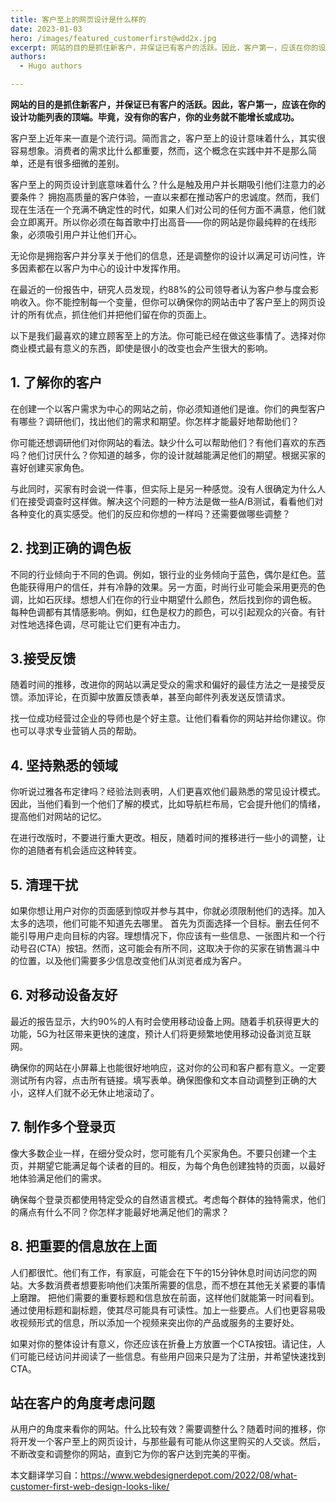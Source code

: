 ```yaml
---
title: 客户至上的网页设计是什么样的
date: 2023-01-03
hero: /images/featured_customerfirst@wdd2x.jpg
excerpt: 网站的目的是抓住新客户，并保证已有客户的活跃。因此，客户第一，应该在你的设计功能列表的顶端。毕竟，没有你的客户，你的业务就不能增长或成功。
authors:
  - Hugo authors

---
```

**网站的目的是抓住新客户，并保证已有客户的活跃。因此，客户第一，应该在你的设计功能列表的顶端。毕竟，没有你的客户，你的业务就不能增长或成功。**

客户至上近年来一直是个流行词。简而言之，客户至上的设计意味着什么，其实很容易想象。消费者的需求比什么都重要，然而，这个概念在实践中并不是那么简单，还是有很多细微的差别。

客户至上的网页设计到底意味着什么？什么是触及用户并长期吸引他们注意力的必要条件？
拥抱高质量的客户体验，一直以来都在推动客户的忠诚度。然而，我们现在生活在一个充满不确定性的时代，如果人们对公司的任何方面不满意，他们就会立即离开。所以你必须在每首歌中打出高音——你的网站是你最纯粹的在线形象，必须吸引用户并让他们开心。

无论你是拥抱客户并分享关于他们的信息，还是调整你的设计以满足可访问性，许多因素都在以客户为中心的设计中发挥作用。

在最近的一份报告中，研究人员发现，约88%的公司领导者认为客户参与度会影响收入。你不能控制每一个变量，但你可以确保你的网站击中了客户至上的网页设计的所有优点，抓住他们并把他们留在你的页面上。

以下是我们最喜欢的建立顾客至上的方法。你可能已经在做这些事情了。选择对你商业模式最有意义的东西，即使是很小的改变也会产生很大的影响。

## 1. 了解你的客户
在创建一个以客户需求为中心的网站之前，你必须知道他们是谁。你们的典型客户有哪些？调研他们，找出他们的需求和期望。你怎样才能最好地帮助他们？

你可能还想调研他们对你网站的看法。缺少什么可以帮助他们？有他们喜欢的东西吗？他们讨厌什么？你知道的越多，你的设计就越能满足他们的期望。根据买家的喜好创建买家角色。

与此同时，买家有时会说一件事，但实际上是另一种感觉。没有人很确定为什么人们在接受调查时这样做。解决这个问题的一种方法是做一些A/B测试，看看他们对各种变化的真实感受。他们的反应和你想的一样吗？还需要做哪些调整？

## 2. 找到正确的调色板
不同的行业倾向于不同的色调。例如，银行业的业务倾向于蓝色，偶尔是红色。蓝色能获得用户的信任，并有冷静的效果。另一方面，时尚行业可能会采用更亮的色调，比如石灰绿。想想人们在你的行业中期望什么颜色，然后找到你的调色板。
每种色调都有其情感影响。例如，红色是权力的颜色，可以引起观众的兴奋。有针对性地选择色调，尽可能让它们更有冲击力。

## 3.接受反馈
随着时间的推移，改进你的网站以满足受众的需求和偏好的最佳方法之一是接受反馈。添加评论，在页脚中放置反馈表单，甚至向邮件列表发送反馈请求。

找一位成功经营过企业的导师也是个好主意。让他们看看你的网站并给你建议。你也可以寻求专业营销人员的帮助。

## 4. 坚持熟悉的领域
你听说过雅各布定律吗？经验法则表明，人们更喜欢他们最熟悉的常见设计模式。因此，当他们看到一个他们了解的模式，比如导航栏布局，它会提升他们的情绪，提高他们对网站的记忆。

在进行改版时，不要进行重大更改。相反，随着时间的推移进行一些小的调整，让你的追随者有机会适应这种转变。

## 5. 清理干扰
如果你想让用户对你的页面感到惊叹并参与其中，你就必须限制他们的选择。加入太多的选项，他们可能不知道先去哪里。
首先为页面选择一个目标。删去任何不能引导用户走向目标的内容。理想情况下，你应该有一些信息、一张图片和一个行动号召(CTA）按钮。然而，这可能会有所不同，这取决于你的买家在销售漏斗中的位置，以及他们需要多少信息改变他们从浏览者成为客户。

## 6. 对移动设备友好
最近的报告显示，大约90%的人有时会使用移动设备上网。随着手机获得更大的功能，5G为社区带来更快的速度，预计人们将更频繁地使用移动设备浏览互联网。

确保你的网站在小屏幕上也能很好地响应，这对你的公司和客户都有意义。一定要测试所有内容，点击所有链接。填写表单。确保图像和文本自动调整到正确的大小，这样人们就不必无休止地滚动了。

## 7. 制作多个登录页
像大多数企业一样，在细分受众时，您可能有几个买家角色。不要只创建一个主页，并期望它能满足每个读者的目的。相反，为每个角色创建独特的页面，以最好地体验满足他们的需求。

确保每个登录页都使用特定受众的自然语言模式。考虑每个群体的独特需求，他们的痛点有什么不同？你怎样才能最好地满足他们的需求？

## 8. 把重要的信息放在上面
人们都很忙。他们有工作，有家庭，可能会在下午的15分钟休息时间访问您的网站。大多数消费者想要影响他们决策所需要的信息，而不想在其他无关紧要的事情上磨蹭。
把他们需要的重要标题和信息放在前面，这样他们就能第一时间看到。通过使用标题和副标题，使其尽可能具有可读性。加上一些要点。人们也更容易吸收视频形式的信息，所以添加一个视频来突出你的产品或服务的主要好处。

如果对你的整体设计有意义，你还应该在折叠上方放置一个CTA按钮。请记住，人们可能已经访问并阅读了一些信息。有些用户回来只是为了注册，并希望快速找到CTA。

## 站在客户的角度考虑问题
从用户的角度来看你的网站。什么比较有效？需要调整什么？随着时间的推移，你将开发一个客户至上的网页设计，与那些最有可能从你这里购买的人交谈。然后，不断改变和调整你的网站，直到它为你的客户达到完美的平衡。

本文翻译学习自：https://www.webdesignerdepot.com/2022/08/what-customer-first-web-design-looks-like/
